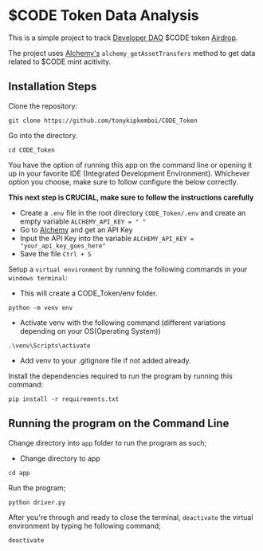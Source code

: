 # $CODE Token Data Analysis

This is a simple project to track [Developer DAO](https://www.developerdao.com/) $CODE token [Airdrop](https://claim.developerdao.com/).

The project uses [Alchemy's](https://docs.alchemy.com/reference/alchemy-getassettransfers) `alchemy_getAssetTransfers` method to get data related to $CODE mint acitivity.

## Installation Steps
Clone the repository:

```
git clone https://github.com/tonykipkemboi/CODE_Token
```

Go into the directory.
```
cd CODE_Token
```

You have the option of running this app on the command line or opening it up in your favorite IDE (Integrated Development Environment).
Whichever option you choose, make sure to follow configure the below correctly.

**This next step is CRUCIAL, make sure to follow the instructions carefully**

- Create a `.env` file in the root directory `CODE_Token/.env` and create an empty variable `ALCHEMY_API_KEY = " "`
- Go to [Alchemy](https://www.alchemy.com/) and get an API Key
- Input the API Key into the variable `ALCHEMY_API_KEY = "your_api_key_goes_here"`
- Save the file `Ctrl + S`

Setup a `virtual environment` by running the following commands in your `windows terminal`:


- This will create a CODE_Token/env folder.
```
python -m venv env
```

- Activate venv with the following command (different variations depending on your OS(Operating System))
```
.\venv\Scripts\activate
```

- Add venv to your .gitignore file if not added already.

Install the dependencies required to run the program by running this command:

``` 
pip install -r requirements.txt
```

## Running the program on the Command Line 

Change directory into `app` folder to run the program as such;

- Change directory to app
```
cd app
```

Run the program;

```
python driver.py
```

After you're through and ready to close the terminal, `deactivate` the virtual environment by typing he following command;

``` 
deactivate
```